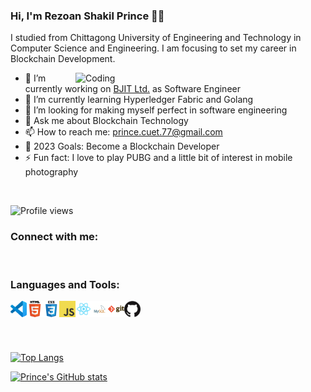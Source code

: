 ### Hi, I'm Rezoan Shakil Prince :man_student:
I studied from Chittagong University of Engineering and Technology in Computer Science and Engineering. I am focusing to set my career in Blockchain Development.

<img align="right" alt="Coding" width="400" src="https://miro.medium.com/max/680/1*IRGHmiGsa16stedQvIaZfw.gif">

- 🔭 I’m currently working on [BJIT Ltd.](https://bjitgroup.com/) as Software Engineer
- 🌱 I’m currently learning Hyperledger Fabric and Golang
- 👯 I’m looking for making myself perfect in software engineering 
- 💬 Ask me about Blockchain Technology
- 📫 How to reach me: prince.cuet.77@gmail.com
- 🥅 2023 Goals: Become a Blockchain Developer
- ⚡ Fun fact: I love to play PUBG and a little bit of interest in mobile photography
<br />

![Profile views](https://komarev.com/ghpvc/?username=PrinceCuet77&color=blue)

### Connect with me:

[<img align="left" alt="" width="22px" src="https://cdn.jsdelivr.net/npm/simple-icons@3/icons/facebook.svg" />][facebook]
[<img align="left" alt="" width="22px" src="https://cdn.jsdelivr.net/npm/simple-icons@v3/icons/linkedin.svg" />][linkedin]
[<img align="left" alt="" width="22px" src="https://cdn.jsdelivr.net/npm/simple-icons@v3/icons/instagram.svg" />][instagram]

<br />

### Languages and Tools:

[<img align="left" alt="Visual Studio Code" width="26px" src="https://raw.githubusercontent.com/github/explore/80688e429a7d4ef2fca1e82350fe8e3517d3494d/topics/visual-studio-code/visual-studio-code.png" />][vscode]
[<img align="left" alt="HTML5" width="26px" src="https://raw.githubusercontent.com/github/explore/80688e429a7d4ef2fca1e82350fe8e3517d3494d/topics/html/html.png" />][html]
[<img align="left" alt="CSS3" width="26px" src="https://raw.githubusercontent.com/github/explore/80688e429a7d4ef2fca1e82350fe8e3517d3494d/topics/css/css.png" />][css]
[<img align="left" alt="JavaScript" width="26px" src="https://raw.githubusercontent.com/github/explore/80688e429a7d4ef2fca1e82350fe8e3517d3494d/topics/javascript/javascript.png" />][js]
[<img align="left" alt="React" width="26px" src="https://raw.githubusercontent.com/github/explore/80688e429a7d4ef2fca1e82350fe8e3517d3494d/topics/react/react.png" />][reactjs]
[<img align="left" alt="MySQL" width="26px" src="https://raw.githubusercontent.com/github/explore/80688e429a7d4ef2fca1e82350fe8e3517d3494d/topics/mysql/mysql.png" />][mysql]
[<img align="left" alt="Git" width="26px" src="https://raw.githubusercontent.com/github/explore/80688e429a7d4ef2fca1e82350fe8e3517d3494d/topics/git/git.png" />][git]
[<img align="left" alt="GitHub" width="26px" src="https://raw.githubusercontent.com/github/explore/78df643247d429f6cc873026c0622819ad797942/topics/github/github.png" />][github]

<br />
<br />
<br />
<br />

[![Top Langs](https://github-readme-stats.vercel.app/api/top-langs/?username=PrinceCuet77&layout=compact&hide_border=true)](https://github.com/PrinceCuet77/github-readme-stats)

[![Prince's GitHub stats](https://github-readme-stats.vercel.app/api?username=PrinceCuet77&show_icons=true&theme=vue&hide_border=true)](https://github.com/PrinceCuet77/github-readme-stats)

[facebook]: https://www.facebook.com/rezoan.shakil.5/
[instagram]: https://www.instagram.com/__rs_prince77/
[linkedin]: https://www.linkedin.com/in/rezoan-shakil-prince-3908711a1/
[html]: https://www.youtube.com/watch?v=-8ORfgUa8ow&t=3s
[css]: https://www.youtube.com/watch?v=-8ORfgUa8ow&t=3s
[js]: https://www.youtube.com/watch?v=2Ji-clqUYnA&t=7250s
[reactjs]: https://www.youtube.com/watch?v=iZhV0bILFb0&t=5s
[mysql]: https://www.youtube.com/watch?v=4cWkVbC2bNE&t=5s
[git]: https://github.com/PrinceCuet77
[github]: https://github.com/PrinceCuet77
[vscode]: https://code.visualstudio.com/
